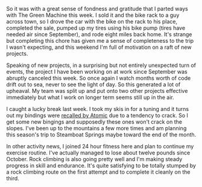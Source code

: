 So it was with a great sense of fondness and gratitude that I parted ways with The Green Machine this week. I sold it and the bike rack to a guy across town, so I drove the car with the bike on the rack to his place, completed the sale, pumped up my tires using his bike pump (tires have needed air since September), and rode eight miles back home. It's strange but completing this chore has given me a sense of completeness to the trip I wasn't expecting, and this weekend I'm full of motivation on a raft of new projects.

Speaking of new projects, in a surprising but not entirely unexpected turn of events, the project I have been working on at work since September was abruptly canceled this week. So once again I watch months worth of code drift out to sea, never to see the light of day. So this generated a lot of upheaval. My team was split up and put onto two other projects effective immediately but what I work on longer term seems still up in the air.

I caught a lucky break last week. I took my skis in for a tuning and it turns out my bindings were [recalled by Atomic](http://www.cpsc.gov/cpscpub/prerel/prhtml09/09077.html) due to a tendency to crack. So I get some new bingings and supposedly these ones won't crack on the slopes. I've been up to the mountains a few more times and am planning this season's trip to Steamboat Springs maybe toward the end of the month.

In other activity news, I joined 24 hour fitness here and plan to continue my exercise routine. I've actually managed to lose about twelve pounds since October. Rock climbing is also going pretty well and I'm making steady progress in skill and endurance. It's quite satisfying to be totally stumped by a rock climbing route on the first attempt and to complete it cleanly on the third.